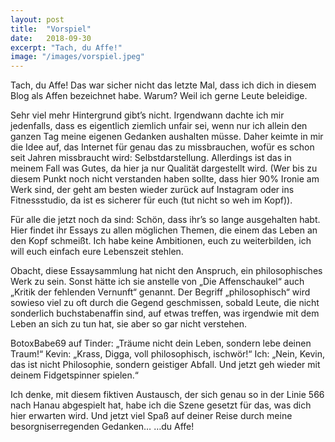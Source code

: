 ```yaml
---
layout: post
title:  "Vorspiel"
date:   2018-09-30
excerpt: "Tach, du Affe!"
image: "/images/vorspiel.jpeg"
---
```


Tach, du Affe! Das war sicher nicht das letzte Mal, dass ich dich in diesem Blog als Affen bezeichnet habe. Warum? Weil ich gerne Leute beleidige.

Sehr viel mehr Hintergrund gibt’s nicht. Irgendwann dachte ich mir jedenfalls, dass es eigentlich ziemlich unfair sei, wenn nur ich allein den ganzen Tag meine eigenen Gedanken aushalten müsse. Daher keimte in mir die Idee auf, das Internet für genau das zu missbrauchen, wofür es schon seit Jahren missbraucht wird: Selbstdarstellung. Allerdings ist das in meinem Fall was Gutes, da hier ja nur Qualität dargestellt wird. (Wer bis zu diesem Punkt noch nicht verstanden haben sollte, dass hier 90% Ironie am Werk sind, der geht am besten wieder zurück auf Instagram oder ins Fitnessstudio, da ist es sicherer für euch (tut nicht so weh im Kopf)).

Für alle die jetzt noch da sind: Schön, dass ihr’s so lange ausgehalten habt. Hier findet ihr Essays zu allen möglichen Themen, die einem das Leben an den Kopf schmeißt. Ich habe keine Ambitionen, euch zu weiterbilden, ich will euch einfach eure Lebenszeit stehlen.

Obacht, diese Essaysammlung hat nicht den Anspruch, ein philosophisches Werk zu sein. Sonst hätte ich sie anstelle von „Die Affenschaukel“ auch „Kritik der fehlenden Vernunft“ genannt. Der Begriff „philosophisch“ wird sowieso viel zu oft durch die Gegend geschmissen, sobald Leute, die nicht sonderlich buchstabenaffin sind, auf etwas treffen, was irgendwie mit dem Leben an sich zu tun hat, sie aber so gar nicht verstehen.

BotoxBabe69 auf Tinder: „Träume nicht dein Leben, sondern lebe deinen Traum!“
Kevin: „Krass, Digga, voll philosophisch, ischwör!“
Ich: „Nein, Kevin, das ist nicht Philosophie, sondern geistiger Abfall. Und jetzt geh wieder mit deinem Fidgetspinner spielen.“

Ich denke, mit diesem fiktiven Austausch, der sich genau so in der Linie 566 nach Hanau abgespielt hat, habe ich die Szene gesetzt für das, was dich hier erwarten wird. Und jetzt viel Spaß auf deiner Reise durch meine besorgniserregenden Gedanken… 
…du Affe!